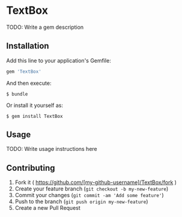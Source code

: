 # TextBox

TODO: Write a gem description

## Installation

Add this line to your application's Gemfile:

```ruby
gem 'TextBox'
```

And then execute:

    $ bundle

Or install it yourself as:

    $ gem install TextBox

## Usage

TODO: Write usage instructions here

## Contributing

1. Fork it ( https://github.com/[my-github-username]/TextBox/fork )
2. Create your feature branch (`git checkout -b my-new-feature`)
3. Commit your changes (`git commit -am 'Add some feature'`)
4. Push to the branch (`git push origin my-new-feature`)
5. Create a new Pull Request
